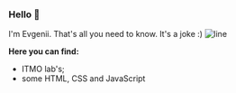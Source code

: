
### Hello 👋

I'm Evgenii. That's all you need to know.
It's a joke :)
![line](https://user-images.githubusercontent.com/115372801/228601854-925fdbed-2919-40bc-b24f-f0b1b2043879.jpg)



**Here you can find:**
- ITMO lab's;
- some HTML, CSS and JavaScript
